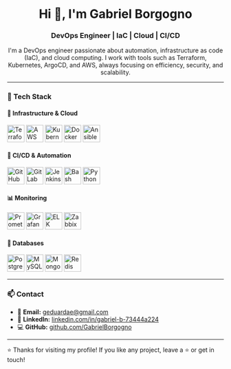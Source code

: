 <h1 align="center">Hi 👋, I'm Gabriel Borgogno</h1>
<h3 align="center">DevOps Engineer | IaC | Cloud | CI/CD</h3>

<p align="center">
I'm a DevOps engineer passionate about automation, infrastructure as code (IaC), and cloud computing.  
I work with tools such as Terraform, Kubernetes, ArgoCD, and AWS, always focusing on efficiency, security, and scalability.
</p>

---

### 🚀 Tech Stack

#### 🧠 **Infrastructure & Cloud**
<p align="left">
  <img src="https://cdn.jsdelivr.net/gh/devicons/devicon/icons/terraform/terraform-original.svg" alt="Terraform" width="40"/>
  <img src="https://cdn.jsdelivr.net/gh/devicons/devicon/icons/amazonwebservices/amazonwebservices-original.svg" alt="AWS" width="40"/>
  <img src="https://cdn.jsdelivr.net/gh/devicons/devicon/icons/kubernetes/kubernetes-plain.svg" alt="Kubernetes" width="40"/>
  <img src="https://cdn.jsdelivr.net/gh/devicons/devicon/icons/docker/docker-original.svg" alt="Docker" width="40"/>
  <img src="https://cdn.jsdelivr.net/gh/devicons/devicon/icons/ansible/ansible-original.svg" alt="Ansible" width="40"/>
</p>

#### 🔧 **CI/CD & Automation**
<p align="left">
  <img src="https://cdn.jsdelivr.net/gh/devicons/devicon/icons/github/github-original.svg" alt="GitHub" width="40"/>
  <img src="https://cdn.jsdelivr.net/gh/devicons/devicon/icons/gitlab/gitlab-original.svg" alt="GitLab" width="40"/>
  <img src="https://cdn.jsdelivr.net/gh/devicons/devicon/icons/jenkins/jenkins-original.svg" alt="Jenkins" width="40"/>
  <img src="https://cdn.jsdelivr.net/gh/devicons/devicon/icons/bash/bash-original.svg" alt="Bash" width="40"/>
  <img src="https://cdn.jsdelivr.net/gh/devicons/devicon/icons/python/python-original.svg" alt="Python" width="40"/>
</p>

#### 📊 **Monitoring**
<p align="left">
  <img src="https://www.vectorlogo.zone/logos/prometheusio/prometheusio-icon.svg" alt="Prometheus" width="40"/>
  <img src="https://cdn.jsdelivr.net/gh/devicons/devicon/icons/grafana/grafana-original.svg" alt="Grafana" width="40"/>
  <img src="https://cdn.jsdelivr.net/gh/devicons/devicon/icons/elastic/elastic-original.svg" alt="ELK" width="40"/>
  <img src="https://upload.wikimedia.org/wikipedia/commons/6/6d/Zabbix_logo_small.svg" alt="Zabbix" width="40"/>
</p>

#### 🧩 **Databases**
<p align="left">
  <img src="https://cdn.jsdelivr.net/gh/devicons/devicon/icons/postgresql/postgresql-original.svg" alt="PostgreSQL" width="40"/>
  <img src="https://cdn.jsdelivr.net/gh/devicons/devicon/icons/mysql/mysql-original.svg" alt="MySQL" width="40"/>
  <img src="https://cdn.jsdelivr.net/gh/devicons/devicon/icons/mongodb/mongodb-original.svg" alt="MongoDB" width="40"/>
  <img src="https://cdn.jsdelivr.net/gh/devicons/devicon/icons/redis/redis-original.svg" alt="Redis" width="40"/>
</p>

---

### 📫 Contact

- 📧 **Email:** [geduardae@gmail.com](mailto:geduardae@gmail.com)  
- 💼 **LinkedIn:** [linkedin.com/in/gabriel-b-73444a224](https://www.linkedin.com/in/gabriel-b-73444a224)  
- 💻 **GitHub:** [github.com/GabrielBorgogno](https://github.com/GabrielBorgogno)

---

⭐ Thanks for visiting my profile! If you like any project, leave a ⭐ or get in touch!
